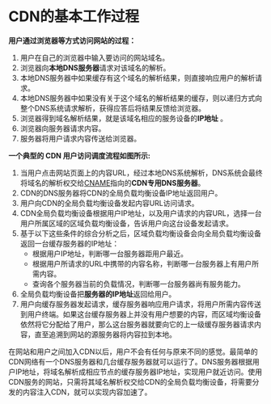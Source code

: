 # CDN的基本工作过程

**用户通过浏览器等方式访问网站的过程：**

1. 用户在自己的浏览器中输入要访问的网站域名。
2. 浏览器向**本地DNS服务器**请求对该域名的解析。
3. 本地DNS服务器中如果缓存有这个域名的解析结果，则直接响应用户的解析请求。
4. 本地DNS服务器中如果没有关于这个域名的解析结果的缓存，则以递归方式向整个DNS系统请求解析，获得应答后将结果反馈给浏览器。
5. 浏览器得到域名解析结果，就是该域名相应的服务设备的**IP地址** 。
6. 浏览器向服务器请求内容。
7. 服务器将用户请求内容传送给浏览器。

**一个典型的 CDN 用户访问调度流程如图所示:**

1. 当用户点击网站页面上的内容URL，经过本地DNS系统解析，DNS系统会最终将域名的解析权交给[CNAME](https://en.wikipedia.org/wiki/CNAME_record)指向的**CDN专用DNS服务器**。
2. CDN的DNS服务器将CDN的全局负载均衡设备IP地址返回用户。
3. 用户向CDN的全局负载均衡设备发起内容URL访问请求。
4. CDN全局负载均衡设备根据用户IP地址，以及用户请求的内容URL，选择一台用户所属区域的区域负载均衡设备，告诉用户向这台设备发起请求。
5. 基于以下这些条件的综合分析之后，区域负载均衡设备会向全局负载均衡设备返回一台缓存服务器的IP地址：
   * 根据用户IP地址，判断哪一台服务器距用户最近。
   * 根据用户所请求的URL中携带的内容名称，判断哪一台服务器上有用户所需内容。
   * 查询各个服务器当前的负载情况，判断哪一台服务器尚有服务能力。
6. 全局负载均衡设备把**服务器的IP地址**返回给用户。
7. 用户向缓存服务器发起请求，缓存服务器响应用户请求，将用户所需内容传送到用户终端。如果这台缓存服务器上并没有用户想要的内容，而区域均衡设备依然将它分配给了用户，那么这台服务器就要向它的上一级缓存服务器请求内容，直至追溯到网站的源服务器将内容拉到本地。

在网站和用户之间加入CDN以后，用户不会有任何与原来不同的感觉。最简单的CDN网络有一个DNS服务器和几台缓存服务器就可以运行了。DNS服务器根据用户IP地址，将域名解析成相应节点的缓存服务器IP地址，实现用户就近访问。使用CDN服务的网站，只需将其域名解析权交给CDN的全局负载均衡设备，将需要分发的内容注入CDN，就可以实现内容加速了。

